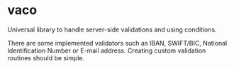 # vaco

Universal library to handle server-side validations and using conditions.

There are some implemented validators such as IBAN, SWIFT/BIC, National Identification Number or E-mail address. Creating custom validation routines should be simple.
